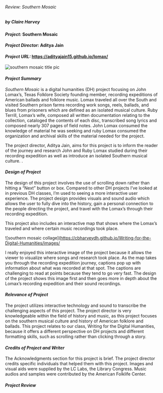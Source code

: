###### Review: _Southern Mosaic_
##### by Claire Harvey

#### _Project:_ Southern Mosaic
#### _Project Director:_ Aditya Jain
#### _Project URL:_ https://adityajain15.github.io/lomax/  

![southern mosaic title pic](https://cbharveydh.github.io/Writing-for-the-Digital-Humanities/images/southernmosaic1.png)

#### _Project Summary_ 
_Southern Mosaic_ is a digital humanities (DH)  project focusing on John Lomax’s, Texas Folklore Society founding member, recording expeditions of American ballads and folklore music. Lomax traveled all over the South and visited Southern prison farms recording work songs, reels, ballads, and blues from prisoners which are defined as an isolated musical culture. Ruby Terrill, Lomax’s wife, composed all written documentation relating to the collection, cataloged the contents of each disc, transcribed song lyrics and composed nearly 307 pages of field notes. John Lomax consumed the knowledge of material he was seeking and ruby Lomax consumed the organization and archival skills of the material needed for the project. 

The project director, Aditya Jain, aims for this project is to inform the reader of the journey and research John and Ruby Lomax studied during their recording expedition as well as introduce an isolated Southern musical culture. .


#### _Design of Project_
The design of this project involves the use of scrolling down rather than hitting a “Next” button or box. Compared to other DH projects I’ve looked at in previous DH classes, I’m used to seeing a more interactive user experience. The project design provides visuals and sound audio which allows the user to fully dive into the history, gain a personal connection to the people directing the project, and travel with the Lomax’s through their recording expedition.

This project also includes an interactive map that shows where the Lomax’s traveled and where certain music recordings took place.

![southern mosaic collage](https://cbharveydh.github.io/Writing-for-the-Digital-Humanities/images/

I really enjoyed this interactive image of the project because it allows the viewer to visualize where songs and research took place. As the map takes you through the recording expedition journey, captions pop up with information about what was recorded at that spot. The captions are challenging to read at points because they tend to go very fast. The design of the project shows this image first and then goes more in depth about the Lomax’s recording expedition and their sound recordings.

#### _Relevance of Project_
The project utilizes interactive technology and sound to transcribe the challenging aspects of this project. The project director is very knowledgeable within the field of history and music, as this project focuses on the southern musical culture and history of American folklore and ballads. This project relates to our class, Writing for the Digital Humanities, because it offers a different perspective on DH projects and different formatting skills, such as scrolling rather than clicking through a story. 


#### _Credits of Project and Writer_
The Acknowledgments section for this project is brief. The project director credits specific individuals that helped them with this project. Images and visual aids were supplied by the LC Labs, the Library Congress. Music audios and samples were contributed by the American Folklife Center.


#### _Project Review_ 
